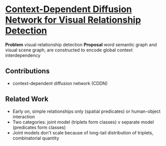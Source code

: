 # [Context-Dependent Diffusion Network for Visual Relationship Detection](https://arxiv.org/abs/1809.06213)

**Problem** visual relationship detection
**Proposal** word semantic graph and visual scene graph, are constructed to encode global context interdependency

## Contributions
- context-dependent diffusion network (CDDN)
## Related Work
- Early on, simple relationships only (spatial predicates) or human-object interaction
- Two categories: joint model (triplets form classes) v separate model (predicates form classes)
- Joint models don't scale because of long-tail distribution of triplets, combinatorial quantity
<!--stackedit_data:
eyJoaXN0b3J5IjpbLTExMDQzNjUyNzYsMTI1Njk1NjE5NCwtMT
Q5MzA4NzYwOV19
-->